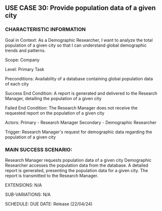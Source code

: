 ## USE CASE 30: Provide population data of a given city

### CHARACTERISTIC INFORMATION

Goal in Context:
As a Demographic Researcher, I want to analyze the total population of a given city so that I can understand global demographic trends and patterns.

Scope:
Company

Level:
Primary Task

Preconditions:
Availability of a database containing global population data of each city

Success End Condition:
A report is generated and delivered to the Research Manager, detailing the population of a given city

Failed End Condition:
The Research Manager does not receive the requested report on the population of a given city

Actors:
Primary - Research Manager
Secondary - Demographic Researcher

Trigger:
Research Manager's request for demographic data regarding the population of a given city

### MAIN SUCCESS SCENARIO:

Research Manager requests population data of a given city
Demographic Researcher accesses the population data from the database.
A detailed report is generated, presenting the population data for a given city.
The report is transmitted to the Research Manager.

EXTENSIONS:
N/A

SUB-VARIATIONS:
N/A

SCHEDULE:
DUE DATE: Release (22/04/24)